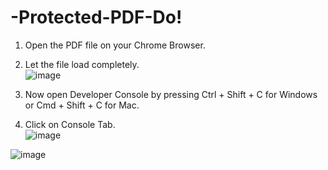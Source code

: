 # -Protected-PDF-Do!

1. Open the PDF file on your Chrome Browser.</br>
2. Let the file load completely. </br> 
![image](https://github.com/abdullahalsuad/-Protected-PDF-Download-/assets/71169804/f2dbc8b4-98aa-430e-93cc-7150f34f1c87)

3. Now open Developer Console by pressing Ctrl + Shift + C for Windows or Cmd + Shift + C for Mac. </br>
4. Click on Console Tab. </br>
![image](https://github.com/abdullahalsuad/-Protected-PDF-Download-/assets/71169804/4f22fbf4-a57e-4f90-99ec-03d7c5f6b9b5)


![image](https://github.com/abdullahalsuad/-Protected-PDF-Download-/assets/71169804/d730867a-96c5-4925-be81-0e5e7bb23d70)

